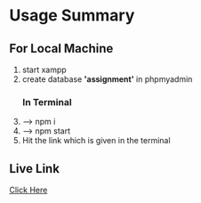 # Usage Summary
## For Local Machine

1. start xampp
2. create database __'assignment'__ in phpmyadmin
   ### In Terminal
3. --> npm i  
4. --> npm start
5. Hit the link which is given in the terminal


## Live Link
[Click Here](https://assignment-of-cse-311.onrender.com)
